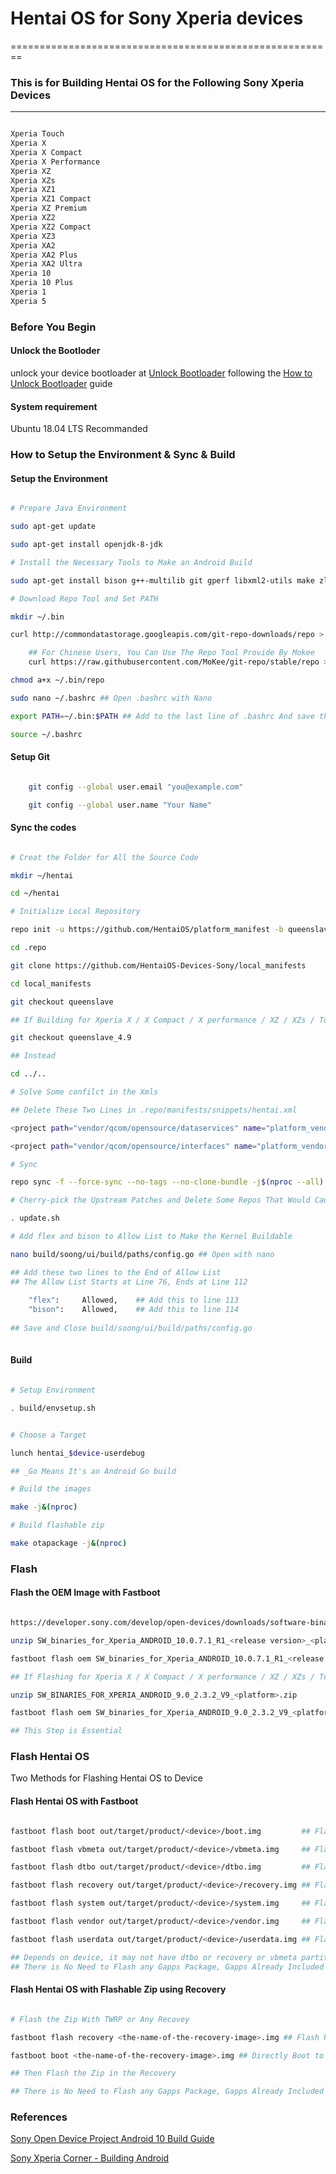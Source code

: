 # Hentai OS for Sony Xperia devices
========================================================

### This is for Building Hentai OS for the Following Sony Xperia Devices
-----------

```bash

Xperia Touch
Xperia X
Xperia X Compact
Xperia X Performance
Xperia XZ
Xperia XZs
Xperia XZ1
Xperia XZ1 Compact
Xperia XZ Premium
Xperia XZ2
Xperia XZ2 Compact
Xperia XZ3
Xperia XA2
Xperia XA2 Plus
Xperia XA2 Ultra
Xperia 10
Xperia 10 Plus
Xperia 1
Xperia 5

```
### Before You Begin

#### Unlock the Bootloder

unlock your device bootloader at <a href="https://developer.sony.com/develop/open-devices/get-started/unlock-bootloader/#unlock-code">Unlock Bootloader</a> following the  <a href="https://developer.sony.com/develop/open-devices/get-started/unlock-bootloader/how-to-unlock-bootloader/">How to Unlock Bootloader</a> guide

#### System requirement

Ubuntu 18.04 LTS Recommanded

### How to Setup the Environment & Sync & Build

#### Setup the Environment

````bash

# Prepare Java Environment

sudo apt-get update

sudo apt-get install openjdk-8-jdk

# Install the Necessary Tools to Make an Android Build

sudo apt-get install bison g++-multilib git gperf libxml2-utils make zlib1g-dev zip liblz4-tool libncurses5 libssl-dev bc flex python curl

# Download Repo Tool and Set PATH

mkdir ~/.bin

curl http://commondatastorage.googleapis.com/git-repo-downloads/repo > ~/.bin/repo

    ## For Chinese Users, You Can Use The Repo Tool Provide By Mokee
    curl https://raw.githubusercontent.com/MoKee/git-repo/stable/repo > ~/.bin/repo

chmod a+x ~/.bin/repo

sudo nano ~/.bashrc ## Open .bashrc with Nano

export PATH=~/.bin:$PATH ## Add to the last line of .bashrc And save the file

source ~/.bashrc


````

#### Setup Git

````bash

    git config --global user.email "you@example.com"

    git config --global user.name "Your Name"

````

#### Sync the codes

```bash

# Creat the Folder for All the Source Code

mkdir ~/hentai

cd ~/hentai

# Initialize Local Repository

repo init -u https://github.com/HentaiOS/platform_manifest -b queenslave

cd .repo

git clone https://github.com/HentaiOS-Devices-Sony/local_manifests

cd local_manifests

git checkout queenslave

## If Building for Xperia X / X Compact / X performance / XZ / XZs / Touch Use

git checkout queenslave_4.9

## Instead

cd ../..

# Solve Some confilct in the Xmls

## Delete These Two Lines in .repo/manifests/snippets/hentai.xml

<project path="vendor/qcom/opensource/dataservices" name="platform_vendor_qcom_opensource_dataservices" groups="vendor" remote="github/hentaiOS" /> 

<project path="vendor/qcom/opensource/interfaces" name="platform_vendor_qcom_opensource_interfaces" groups="vendor" remote="github/hentaiOS" /> 

# Sync

repo sync -f --force-sync --no-tags --no-clone-bundle -j$(nproc --all)

# Cherry-pick the Upstream Patches and Delete Some Repos That Would Cause Build Conflict

. update.sh

# Add flex and bison to Allow List to Make the Kernel Buildable

nano build/soong/ui/build/paths/config.go ## Open with nano

## Add these two lines to the End of Allow List
## The Allow List Starts at Line 76, Ends at Line 112
    
    "flex":     Allowed,    ## Add this to line 113
    "bison":    Allowed,    ## Add this to line 114
    
## Save and Close build/soong/ui/build/paths/config.go
    
```

#### Build

````bash

# Setup Environment

. build/envsetup.sh


# Choose a Target

lunch hentai_$device-userdebug

## _Go Means It's an Android Go build

# Build the images

make -j&(nproc)

# Build flashable zip

make otapackage -j&(nproc)

````

### Flash 

#### Flash the OEM Image with Fastboot

````bash

https://developer.sony.com/develop/open-devices/downloads/software-binaries                    ## Download the OEM Image for Your Device Here

unzip SW_binaries_for_Xperia_ANDROID_10.0.7.1_R1_<release version>_<platform>.zip              ## Unzip the OEM Image

fastboot flash oem SW_binaries_for_Xperia_ANDROID_10.0.7.1_R1_<release version>_<platform>.img ## Flash the Image

## If Flashing for Xperia X / X Compact / X performance / XZ / XZs / Touch

unzip SW_BINARIES_FOR_XPERIA_ANDROID_9.0_2.3.2_V9_<platform>.zip              ## Unzip the OEM Image

fastboot flash oem SW_binaries_for_Xperia_ANDROID_9.0_2.3.2_V9_<platform>.img ## Flash the Image

## This Step is Essential

````

### Flash Hentai OS

Two Methods for Flashing Hentai OS to Device

#### Flash Hentai OS with Fastboot

````bash

fastboot flash boot out/target/product/<device>/boot.img         ## Flash Boot

fastboot flash vbmeta out/target/product/<device>/vbmeta.img     ## Flash Vbmeta

fastboot flash dtbo out/target/product/<device>/dtbo.img         ## Flash Dtbo

fastboot flash recovery out/target/product/<device>/recovery.img ## Flash Recovery

fastboot flash system out/target/product/<device>/system.img     ## Flash System

fastboot flash vendor out/target/product/<device>/vendor.img     ## Flash Vendor

fastboot flash userdata out/target/product/<device>/userdata.img ## Flash Userdata

## Depends on device, it may not have dtbo or recovery or vbmeta partition
## There is No Need to Flash any Gapps Package, Gapps Already Included

````

#### Flash Hentai OS with Flashable Zip using Recovery

````bash

# Flash the Zip With TWRP or Any Recovey

fastboot flash recovery <the-name-of-the-recovery-image>.img ## Flash Recovery to the Device; Then Boot to the Recovery by Pressing Both the Power and Volume Down, When Feel a Viberate, Release Power and Continue to Press Volume Down

fastboot boot <the-name-of-the-recovery-image>.img ## Directly Boot to Recovery Without the Need to Flash Anything

## Then Flash the Zip in the Recovery

## There is No Need to Flash any Gapps Package, Gapps Already Included

````

### References

<a href="https://developer.sony.com/develop/open-devices/guides/aosp-build-instructions/build-aosp-android-android-10-0-0">Sony Open Device Project Android 10 Build Guide</a>

<a href="https://sx.ix5.org/info/building-android/">Sony Xperia Corner - Building Android</a>
